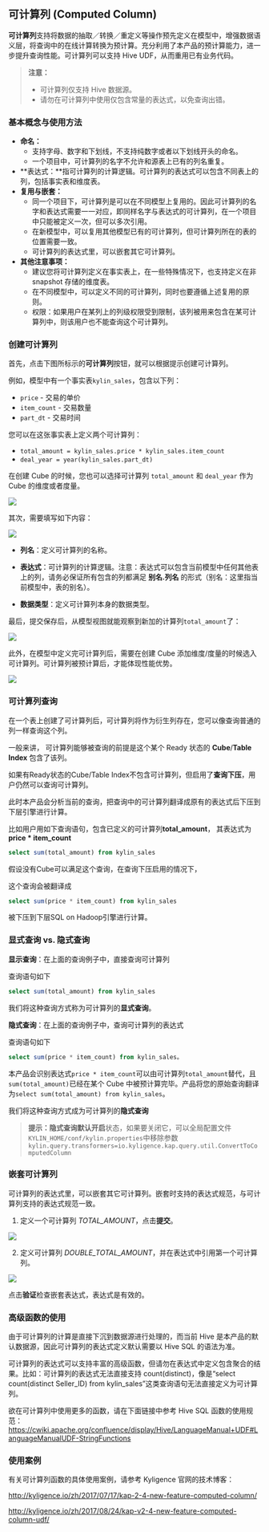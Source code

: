 ## 可计算列 (Computed Column)

**可计算列**支持将数据的抽取／转换／重定义等操作预先定义在模型中，增强数据语义层，将查询中的在线计算转换为预计算。充分利用了本产品的预计算能力，进一步提升查询性能。可计算列可以支持 Hive UDF，从而重用已有业务代码。

> **注意：**
>   - 可计算列仅支持 Hive 数据源。
>   - 请勿在可计算列中使用仅包含常量的表达式，以免查询出错。

### 基本概念与使用方法
- **命名：**
  - 支持字母、数字和下划线，不支持纯数字或者以下划线开头的命名。
  - 一个项目中，可计算列的名字不允许和源表上已有的列名重复。
- **表达式：**指可计算列的计算逻辑。可计算列的表达式可以包含不同表上的列，包括事实表和维度表。
- **复用与嵌套：**
  - 同一个项目下，可计算列是可以在不同模型上复用的。因此可计算列的名字和表达式需要一一对应，即同样名字与表达式的可计算列，在一个项目中只能被定义一次，但可以多次引用。
  - 在新模型中，可以复用其他模型已有的可计算列，但可计算列所在的表的位置需要一致。
  - 可计算列的表达式里，可以嵌套其它可计算列。
- **其他注意事项：**
  - 建议您将可计算列定义在事实表上，在一些特殊情况下，也支持定义在非 snapshot 存储的维度表。
  - 在不同模型中，可以定义不同的可计算列，同时也要遵循上述复用的原则。
  - 权限：如果用户在某列上的列级权限受到限制，该列被用来包含在某可计算列中，则该用户也不能查询这个可计算列。

### 创建可计算列

首先，点击下图所标示的**可计算列**按钮，就可以根据提示创建可计算列。

例如，模型中有一个事实表`kylin_sales`，包含以下列：

- `price` - 交易的单价
- `item_count` - 交易数量
- `part_dt` - 交易时间

您可以在这张事实表上定义两个可计算列：

- `total_amount = kylin_sales.price * kylin_sales.item_count` 
- `deal_year = year(kylin_sales.part_dt)`

在创建 Cube 的时候，您也可以选择可计算列 `total_amount` 和 `deal_year` 作为 Cube 的维度或者度量。

![](images/computed_column_view.png)

其次，需要填写如下内容：

![](images/computed_column_define.png)

+ **列名**：定义可计算列的名称。

+ **表达式**：可计算列的计算逻辑。注意：表达式可以包含当前模型中任何其他表上的列，请务必保证所有包含的列都满足 **别名.列名** 的形式（别名：这里指当前模型中，表的别名）。

+ **数据类型**：定义可计算列本身的数据类型。

最后，提交保存后，从模型视图就能观察到新加的计算列`total_amount`了：

![](images/computed_column_cn.4.png)

此外，在模型中定义完可计算列后，需要在创建 Cube 添加维度/度量的时候选入可计算列。可计算列被预计算后，才能体现性能优势。

![](images/computed_column_cn.3.png)

### 可计算列查询

在一个表上创建了可计算列后，可计算列将作为衍生列存在，您可以像查询普通的列一样查询这个列。

一般来讲， 可计算列能够被查询的前提是这个某个 Ready 状态的 **Cube**/**Table Index** 包含了该列。

如果有Ready状态的Cube/Table Index不包含可计算列，但启用了**查询下压**，用户仍然可以查询可计算列。

此时本产品会分析当前的查询，把查询中的可计算列翻译成原有的表达式后下压到下层引擎进行计算。



比如用户用如下查询语句，包含已定义的可计算列**total_amount**， 其表达式为**price * item_count**

```sql
select sum(total_amount) from kylin_sales
```

假设没有Cube可以满足这个查询，在查询下压启用的情况下，

这个查询会被翻译成

```sql
select sum(price * item_count) from kylin_sales
```

被下压到下层SQL on Hadoop引擎进行计算。

### 显式查询 vs. 隐式查询

**显示查询**：在上面的查询例子中，直接查询可计算列

查询语句如下

```sql
select sum(total_amount) from kylin_sales
```

我们将这种查询方式称为可计算列的**显式查询**。



**隐式查询**：在上面的查询例子中，查询可计算列的表达式

查询语句如下

```sql
select sum(price * item_count) from kylin_sales。
```



本产品会识别表达式`price * item_count`可以由可计算列`total_amount`替代，且`sum(total_amount)`已经在某个 Cube 中被预计算完毕。产品将您的原始查询翻译为`select sum(total_amount) from kylin_sales`。

我们将这种查询方式成为可计算列的**隐式查询**

> **提示：**隐式查询默认**开启**状态，如果要关闭它，可以全局配置文件`KYLIN_HOME/conf/kylin.properties`中移除参数 `kylin.query.transformers=io.kyligence.kap.query.util.ConvertToComputedColumn` 

### 嵌套可计算列

可计算列的表达式里，可以嵌套其它可计算列。嵌套时支持的表达式规范，与可计算列支持的表达式规范一致。

1. 定义一个可计算列 *TOTAL_AMOUNT*，点击**提交**。

![](images/computed_column_define.png)

2. 定义可计算列 *DOUBLE_TOTAL_AMOUNT*，并在表达式中引用第一个可计算列。

![](images/nest_computed_column.png)

点击**验证**检查嵌套表达式，表达式是有效的。

### 高级函数的使用

由于可计算列的计算是直接下沉到数据源进行处理的，而当前 Hive 是本产品的默认数据源，因此可计算列的表达式定义默认需要以 Hive SQL 的语法为准。

可计算列的表达式可以支持丰富的高级函数，但请勿在表达式中定义包含聚合的结果。比如：可计算列的表达式无法直接支持 count(distinct)，像是“select count(distinct Seller_ID) from kylin_sales”这类查询语句无法直接定义为可计算列。

欲在可计算列中使用更多的函数，请在下面链接中参考 Hive SQL 函数的使用规范：
https://cwiki.apache.org/confluence/display/Hive/LanguageManual+UDF#LanguageManualUDF-StringFunctions

### 使用案例

有关可计算列函数的具体使用案例，请参考 Kyligence 官网的技术博客：

http://kyligence.io/zh/2017/07/17/kap-2-4-new-feature-computed-column/ 

http://kyligence.io/zh/2017/08/24/kap-v2-4-new-feature-computed-column-udf/  



